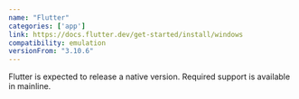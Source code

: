 ```yaml
---
name: "Flutter"
categories: ['app']
link: https://docs.flutter.dev/get-started/install/windows
compatibility: emulation
versionFrom: "3.10.6"
---
```


Flutter is expected to release a native version. Required support is available in mainline.

